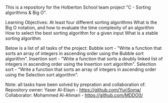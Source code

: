 This is a repository for the Holberton School team project "C - Sorting algorithms & Big O".

Learning Objectives: At least four different sorting algorithms What is the Big O notation, and how to evaluate the time complexity of an algorithm How to select the best sorting algorithm for a given input What is a stable sorting algorithm

Below is a list of all tasks of the project: Bubble sort - "Write a function that sorts an array of integers in ascending order using the Bubble sort algorithm". Insertion sort - "Write a function that sorts a doubly linked list of integers in ascending order using the Insertion sort algorithm". Selection sort - "Write a function that sorts an array of integers in ascending order using the Selection sort algorithm".

Note: all tasks have been solved by prepration and collaboration of: Repository owner: Yaser Al-Elayn - https://github.com/YuriSoma/ Collaborator: Mohammed Al-Ahmari - https://github.com/MDDO0/
